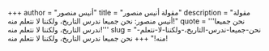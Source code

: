 +++
author = "أنيس منصور"
title = "مقولة أنيس منصور"
description = "مقولة أنيس منصور: نحن جميعا ندرس التاريخ‏،‏ ولكننا لا نتعلم منه‏!"
quote = '''نحن جميعا ندرس التاريخ‏،‏ ولكننا لا نتعلم منه‏!'''
slug = "نحن-جميعا-ندرس-التاريخ‏،‏-ولكننا-لا-نتعلم-منه‏!"
+++
نحن جميعا ندرس التاريخ‏،‏ ولكننا لا نتعلم منه‏!
